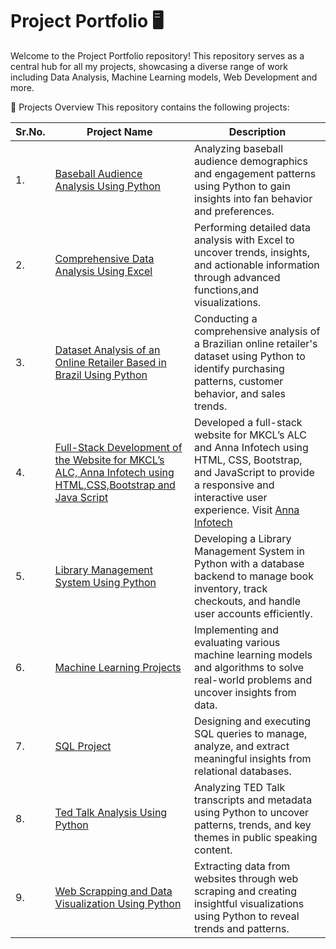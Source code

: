 # Project Portfolio 🖥️

Welcome to the Project Portfolio repository! This repository serves as a central hub for all my projects, 
showcasing a diverse range of work including  Data Analysis, Machine Learning models, Web Development and more.

📂 Projects Overview 
This repository contains the following projects:

|  Sr.No.  |  Project Name  |  Description  |
|-|-|-|
|1.|  [Baseball Audience Analysis Using Python](https://github.com/adityapathak0007/Project_Portfolio/tree/2aa0ea57ac828f8ac532b8c4c2e37e6febb443be/Baseball%20Audience%20Analysis%20Using%20Python) |Analyzing baseball audience demographics and engagement patterns using Python to gain insights into fan behavior and preferences.| 
|2.|  [Comprehensive Data Analysis Using Excel](https://github.com/adityapathak0007/Project_Portfolio/tree/2aa0ea57ac828f8ac532b8c4c2e37e6febb443be/Comprehensive%20Data%20Analysis%20Using%20Excel) |Performing detailed data analysis with Excel to uncover trends, insights, and actionable information through advanced functions,and visualizations.| 
|3.|  [Dataset Analysis of an Online Retailer Based in Brazil Using Python ](https://github.com/adityapathak0007/Project_Portfolio/tree/2aa0ea57ac828f8ac532b8c4c2e37e6febb443be/Dataset%20Analysis%20of%20an%20Online%20Retailer%20Based%20in%20Brazil%20Using%20Python) |Conducting a comprehensive analysis of a Brazilian online retailer's dataset using Python to identify purchasing patterns, customer behavior, and sales trends.| 
|4.|  [Full-Stack Development of the Website for MKCL’s ALC, Anna Infotech using HTML,CSS,Bootstrap and Java Script](https://github.com/adityapathak0007/Project_Portfolio/tree/768dc8f4855b7c1be3381e653a301b74b8ad0f26/Full-Stack%20Development%20of%20the%20Website%20for%20MKCL%E2%80%99s%20ALC%2C%20Anna%20Infotech%20using%20HTML%2C%20CSS%2C%20Bootstrap%20and%20Java%20Script) |Developed a full-stack website for MKCL’s ALC and Anna Infotech using HTML, CSS, Bootstrap, and JavaScript to provide a responsive and interactive user experience. Visit [Anna Infotech](https://adityapathak0007.github.io/AnnaInfotech/) | 
|5.|  [Library Management System Using Python](https://github.com/adityapathak0007/Project_Portfolio/tree/2aa0ea57ac828f8ac532b8c4c2e37e6febb443be/Library%20Management%20System%20Using%20Python) |Developing a Library Management System in Python with a database backend to manage book inventory, track checkouts, and handle user accounts efficiently.| 
|6.|  [Machine Learning Projects](https://github.com/adityapathak0007/Project_Portfolio/tree/2aa0ea57ac828f8ac532b8c4c2e37e6febb443be/Machine%20Learning%20Projects) |Implementing and evaluating various machine learning models and algorithms to solve real-world problems and uncover insights from data.| 
|7.|  [SQL Project](https://github.com/adityapathak0007/Project_Portfolio/tree/2aa0ea57ac828f8ac532b8c4c2e37e6febb443be/SQL%20Project) |Designing and executing SQL queries to manage, analyze, and extract meaningful insights from relational databases.| 
|8.|  [Ted Talk Analysis Using Python](https://github.com/adityapathak0007/Project_Portfolio/tree/2aa0ea57ac828f8ac532b8c4c2e37e6febb443be/Ted%20Talk%20Analysis%20Using%20Python) |Analyzing TED Talk transcripts and metadata using Python to uncover patterns, trends, and key themes in public speaking content.| 
|9.|  [Web Scrapping and Data Visualization Using Python](https://github.com/adityapathak0007/Project_Portfolio/tree/2aa0ea57ac828f8ac532b8c4c2e37e6febb443be/Web%20Scrapping%20and%20Data%20Visualization%20Using%20Python) |Extracting data from websites through web scraping and creating insightful visualizations using Python to reveal trends and patterns.| 
